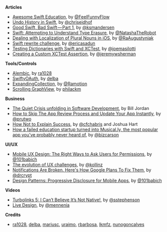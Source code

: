 
**Articles**

* [Awesome Swift Education](https://github.com/hsavit1/Awesome-Swift-Education), by [@FeelFunnyFlow](https://twitter.com/FeelFunnyFlow)
* [Undo History in Swift](http://chris.eidhof.nl/post/undo-history-in-swift/), by [@chriseidhof](https://twitter.com/chriseidhof)
* [Good Swift, Bad Swift — Part 1](https://medium.com/@ksmandersen/good-swift-bad-swift-part-1-f58f71da3575), by [@ksmandersen](https://twitter.com/ksmandersen)
* [Swift: Attempting to Understand Type Erasure](https://www.natashatherobot.com/swift-type-erasure/), by [@NatashaTheRobot](https://twitter.com/NatashaTheRobot)
* [Dealing with Localization of Plural Nouns in iOS](http://macoscope.com/blog/effective-localization-when-working-with-language-plural-rules/), by [@RaAugustyniak](https://twitter.com/RaAugustyniak)
* [Swift rewrite challenge](http://ericasadun.com/2016/05/31/swift-rewrite-challenge/), by [@ericasadun](https://twitter.com/ericasadun)
* [Testing Dictionaries with Swift and XCTest](http://masilotti.com/testing-dictionaries/), by [@joemasilotti](https://twitter.com/joemasilotti)
* [Creating a Custom XCTest Assertion](https://www.bignerdranch.com/blog/creating-a-custom-xctest-assertion/), by [@jeremywsherman](https://twitter.com/jeremywsherman)


**Tools/Controls**

* [Alembic](https://github.com/ra1028/Alembic), by [ra1028](https://github.com/ra1028)
* [SwiftyOAuth](https://github.com/delba/SwiftyOAuth), by [delba](https://github.com/delba)
* [ExpandingCollection](https://github.com/Ramotion/expanding-collection), by [@Ramotion](https://twitter.com/Ramotion)
* [Scrolling GraphView](https://github.com/philackm/Scrollable-GraphView), by [philackm](https://twitter.com/philackm)

**Business**

* [The Quiet Crisis unfolding in Software Development](https://medium.com/@billjordan1/the-quiet-crisis-unfolding-in-software-development-cffbdafbf450#.bkxe79bm1), by Bill Jordan
* [How to Skip The App Review Process and Update Your App Instantly](https://medium.com/@ophir_rollout/how-to-skip-the-app-review-process-and-update-your-app-instantly-76565b519c2d#.snz1lagvn), by [@prutwo](https://twitter.com/prutwo)
* [How Not to Explain Success](http://www.nytimes.com/2016/04/10/opinion/sunday/how-not-to-explain-success.html?_r=0), by [@cfchabris](https://twitter.com/cfchabris) and Joshua Hart
* [How a failed education startup turned into Musical.ly, the most popular app you've probably never heard of](http://www.businessinsider.com/what-is-musically-2016-5), by [@bizcarson](https://twitter.com/bizcarson)

**UI/UX**

* [Mobile UX Design: The Right Ways to Ask Users for Permissions](http://babich.biz/mobile-ux-design-the-right-ways-to-ask-users-for-permissions/), by [@101babich](https://twitter.com/101babich)
* [The evolution of UX challenges](https://uxdesign.cc/the-evolution-of-ux-challenges-5e1748b82ede?ref=hackingui#.z61cns41m), by [@kollinz](https://twitter.com/kollinz)
* [Notifications Are Broken. Here's How Google Plans To Fix Them](http://www.fastcodesign.com/3060092/notifications-are-broken-heres-how-google-plans-to-fix-them), by [@drcrypt](https://twitter.com/drcrypt)
* [Design Patterns: Progressive Disclosure for Mobile Apps](https://uxplanet.org/design-patterns-progressive-disclosure-for-mobile-apps-f41001a293ba#.ipfhbc73q), by [@101babich](https://twitter.com/101babich)

**Videos**

* [Turbolinks 5: I Can’t Believe It’s Not Native!](https://www.youtube.com/watch?v=SWEts0rlezA), by [@sstephenson](https://twitter.com/sstephenson)
* [Live Design](https://realm.io/news/tryswift-maxim-cramer-live-design/), by [@mennenia](https://twitter.com/mennenia)

**Credits**

* [ra1028](https://github.com/ra1028), [delba](https://github.com/delba), [mariusc](https://github.com/mariusc), [uraimo](https://github.com/uraimo), [rbarbosa](https://github.com/rbarbosa), [lkmfz](https://github.com/lkmfz), [nunogoncalves](https://github.com/nunogoncalves)
